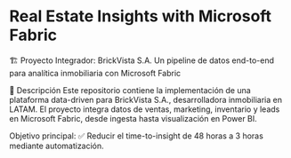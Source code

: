 # Real Estate Insights with Microsoft Fabric
🏗️ Proyecto Integrador: BrickVista S.A.
Un pipeline de datos end-to-end para analítica inmobiliaria con Microsoft Fabric

📌 Descripción
Este repositorio contiene la implementación de una plataforma data-driven para BrickVista S.A., desarrolladora inmobiliaria en LATAM. El proyecto integra datos de ventas, marketing, inventario y leads en Microsoft Fabric, desde ingesta hasta visualización en Power BI.

Objetivo principal:
✅ Reducir el time-to-insight de 48 horas a 3 horas mediante automatización.
